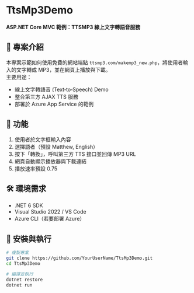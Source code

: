 ﻿# TtsMp3Demo

**ASP.NET Core MVC 範例：TTSMP3 線上文字轉語音服務**

## 📖 專案介紹

本專案示範如何使用免費的網站端點 `ttsmp3.com/makemp3_new.php`，將使用者輸入的文字轉成 MP3，並在網頁上播放與下載。  
主要用途：
- 線上文字轉語音 (Text‑to‑Speech) Demo  
- 整合第三方 AJAX TTS 服務  
- 部署於 Azure App Service 的範例  

## 🚀 功能

1. 使用者於文字框輸入內容  
2. 選擇語者（預設 Matthew, English）  
3. 按下「轉換」，呼叫第三方 TTS 接口並回傳 MP3 URL  
4. 網頁自動顯示播放器與下載連結  
5. 播放速率預設 0.75  

## 🛠️ 環境需求

- .NET 6 SDK  
- Visual Studio 2022 / VS Code  
- Azure CLI（若要部署 Azure）  

## 🔧 安裝與執行

```bash
# 複製專案
git clone https://github.com/YourUserName/TtsMp3Demo.git
cd TtsMp3Demo

# 編譯並執行
dotnet restore
dotnet run

